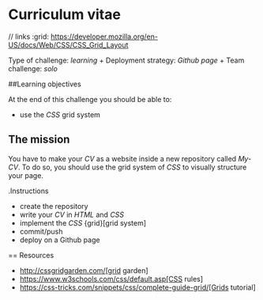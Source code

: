 # Curriculum vitae

// links
:grid: https://developer.mozilla.org/en-US/docs/Web/CSS/CSS_Grid_Layout

Type of challenge: *learning* +
Deployment strategy: *Github page* +
Team challenge: *solo*


##Learning objectives

At the end of this challenge you should be able to:

* use the *CSS* grid system


## The mission

You have to make your *CV* as a website inside a new repository called _My-CV_.
To do so, you should use the grid system of *CSS* to visually structure your
page.

.Instructions
* create the repository
* write your *CV* in *HTML* and *CSS*
* implement the *CSS* {grid}[grid system]
* commit/push
* deploy on a Github page


== Resources

* http://cssgridgarden.com/[grid garden]
* https://www.w3schools.com/css/default.asp[CSS rules]
* https://css-tricks.com/snippets/css/complete-guide-grid/[Grids tutorial]

